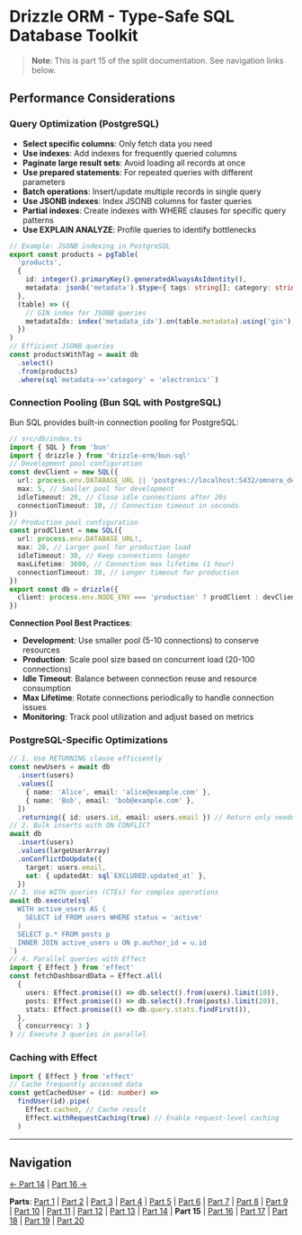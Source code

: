 # Drizzle ORM - Type-Safe SQL Database Toolkit

> **Note**: This is part 15 of the split documentation. See navigation links below.

## Performance Considerations

### Query Optimization (PostgreSQL)

- **Select specific columns**: Only fetch data you need
- **Use indexes**: Add indexes for frequently queried columns
- **Paginate large result sets**: Avoid loading all records at once
- **Use prepared statements**: For repeated queries with different parameters
- **Batch operations**: Insert/update multiple records in single query
- **Use JSONB indexes**: Index JSONB columns for faster queries
- **Partial indexes**: Create indexes with WHERE clauses for specific query patterns
- **Use EXPLAIN ANALYZE**: Profile queries to identify bottlenecks

```typescript
// Example: JSONB indexing in PostgreSQL
export const products = pgTable(
  'products',
  {
    id: integer().primaryKey().generatedAlwaysAsIdentity(),
    metadata: jsonb('metadata').$type<{ tags: string[]; category: string }>(),
  },
  (table) => ({
    // GIN index for JSONB queries
    metadataIdx: index('metadata_idx').on(table.metadata).using('gin'),
  })
)
// Efficient JSONB queries
const productsWithTag = await db
  .select()
  .from(products)
  .where(sql`metadata->>'category' = 'electronics'`)
```

### Connection Pooling (Bun SQL with PostgreSQL)

Bun SQL provides built-in connection pooling for PostgreSQL:

```typescript
// src/db/index.ts
import { SQL } from 'bun'
import { drizzle } from 'drizzle-orm/bun-sql'
// Development pool configuration
const devClient = new SQL({
  url: process.env.DATABASE_URL || 'postgres://localhost:5432/omnera_dev',
  max: 5, // Smaller pool for development
  idleTimeout: 20, // Close idle connections after 20s
  connectionTimeout: 10, // Connection timeout in seconds
})
// Production pool configuration
const prodClient = new SQL({
  url: process.env.DATABASE_URL!,
  max: 20, // Larger pool for production load
  idleTimeout: 30, // Keep connections longer
  maxLifetime: 3600, // Connection max lifetime (1 hour)
  connectionTimeout: 30, // Longer timeout for production
})
export const db = drizzle({
  client: process.env.NODE_ENV === 'production' ? prodClient : devClient,
})
```

**Connection Pool Best Practices**:

- **Development**: Use smaller pool (5-10 connections) to conserve resources
- **Production**: Scale pool size based on concurrent load (20-100 connections)
- **Idle Timeout**: Balance between connection reuse and resource consumption
- **Max Lifetime**: Rotate connections periodically to handle connection issues
- **Monitoring**: Track pool utilization and adjust based on metrics

### PostgreSQL-Specific Optimizations

```typescript
// 1. Use RETURNING clause efficiently
const newUsers = await db
  .insert(users)
  .values([
    { name: 'Alice', email: 'alice@example.com' },
    { name: 'Bob', email: 'bob@example.com' },
  ])
  .returning({ id: users.id, email: users.email }) // Return only needed columns
// 2. Bulk inserts with ON CONFLICT
await db
  .insert(users)
  .values(largeUserArray)
  .onConflictDoUpdate({
    target: users.email,
    set: { updatedAt: sql`EXCLUDED.updated_at` },
  })
// 3. Use WITH queries (CTEs) for complex operations
await db.execute(sql`
  WITH active_users AS (
    SELECT id FROM users WHERE status = 'active'
  )
  SELECT p.* FROM posts p
  INNER JOIN active_users u ON p.author_id = u.id
`)
// 4. Parallel queries with Effect
import { Effect } from 'effect'
const fetchDashboardData = Effect.all(
  {
    users: Effect.promise(() => db.select().from(users).limit(10)),
    posts: Effect.promise(() => db.select().from(posts).limit(20)),
    stats: Effect.promise(() => db.query.stats.findFirst()),
  },
  { concurrency: 3 }
) // Execute 3 queries in parallel
```

### Caching with Effect

```typescript
import { Effect } from 'effect'
// Cache frequently accessed data
const getCachedUser = (id: number) =>
  findUser(id).pipe(
    Effect.cached, // Cache result
    Effect.withRequestCaching(true) // Enable request-level caching
  )
```

---

## Navigation

[← Part 14](./14-integration-with-better-auth-postgresql.md) | [Part 16 →](./16-common-pitfalls-to-avoid.md)

**Parts**: [Part 1](./01-start.md) | [Part 2](./02-overview.md) | [Part 3](./03-why-drizzle-orm-for-omnera.md) | [Part 4](./04-installation.md) | [Part 5](./05-integration-with-omnera-stack.md) | [Part 6](./06-database-setup.md) | [Part 7](./07-schema-definition.md) | [Part 8](./08-query-api.md) | [Part 9](./09-transactions.md) | [Part 10](./10-effect-integration-patterns.md) | [Part 11](./11-migrations-with-drizzle-kit.md) | [Part 12](./12-best-practices.md) | [Part 13](./13-common-patterns.md) | [Part 14](./14-integration-with-better-auth-postgresql.md) | **Part 15** | [Part 16](./16-common-pitfalls-to-avoid.md) | [Part 17](./17-drizzle-studio.md) | [Part 18](./18-postgresql-best-practices-for-omnera.md) | [Part 19](./19-references.md) | [Part 20](./20-summary.md)
